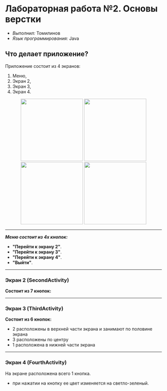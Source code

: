 # Лабораторная работа №2. Основы верстки
- _Выполнил:_ Томилинов
- _Язык программирования:_ Java

## Что делает приложение?
Приложение состоит из 4 экранов:
1. Меню,
2. Экран 2,
3. Экран 3,
4. Экран 4.

<p align="center">
    <img src="https://github.com/user-attachments/assets/7f5ed5c2-0e3d-47b3-810f-da584de1e1fa" width="200"> 
    <img src="https://github.com/user-attachments/assets/b2b759a7-0cb5-44a4-a942-c47bea82737e" width="200">
    <img src="https://github.com/user-attachments/assets/44c97abf-2866-4755-91ab-1dc3dbc12c48" width="200"> 
    <img src="https://github.com/user-attachments/assets/6149cf78-ee76-4d47-88bf-6c06dc8729cb" width="200">
</p> 

---
**_Меню состоит из 4х кнопок:_**
- **"Перейти к экрану 2"**.
- **"Перейти к экрану 3"**. 
- **"Перейти к экрану 4"**.
- **"Выйти"**.
---
### <a id="activity2"> Экран 2 (SecondActivity)</a>
**Состоит из 7 кнопок:**

---

### <a id="activity3"> Экран 3 (ThirdActivity)</a>

**Состоит из 6 кнопок:**
- 2 расположены в верхней части экрана и занимают по половине экрана
- 3 расположены по центру
- 1 расположена в нижней части экрана

 ---
 ### <a id="activity4"> Экран 4 (FourthActivity)</a>
 
На экране расположена всего 1 кнопка. 
- при нажатии на кнопку ее цвет изменяется на светло-зеленый.
